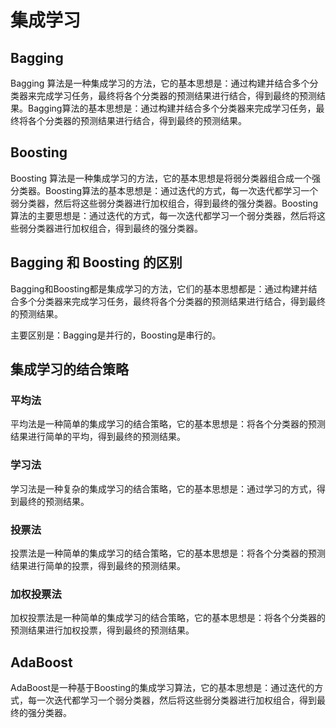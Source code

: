 # 集成学习

## Bagging

Bagging 算法是一种集成学习的方法，它的基本思想是：通过构建并结合多个分类器来完成学习任务，最终将各个分类器的预测结果进行结合，得到最终的预测结果。Bagging算法的基本思想是：通过构建并结合多个分类器来完成学习任务，最终将各个分类器的预测结果进行结合，得到最终的预测结果。

## Boosting

 Boosting 算法是一种集成学习的方法，它的基本思想是将弱分类器组合成一个强分类器。Boosting算法的基本思想是：通过迭代的方式，每一次迭代都学习一个弱分类器，然后将这些弱分类器进行加权组合，得到最终的强分类器。Boosting算法的主要思想是：通过迭代的方式，每一次迭代都学习一个弱分类器，然后将这些弱分类器进行加权组合，得到最终的强分类器。

<!-- 对比Bagging和Boosting -->

## Bagging 和 Boosting 的区别

Bagging和Boosting都是集成学习的方法，它们的基本思想都是：通过构建并结合多个分类器来完成学习任务，最终将各个分类器的预测结果进行结合，得到最终的预测结果。

主要区别是：Bagging是并行的，Boosting是串行的。

## 集成学习的结合策略

### 平均法

平均法是一种简单的集成学习的结合策略，它的基本思想是：将各个分类器的预测结果进行简单的平均，得到最终的预测结果。

### 学习法

学习法是一种复杂的集成学习的结合策略，它的基本思想是：通过学习的方式，得到最终的预测结果。

### 投票法

投票法是一种简单的集成学习的结合策略，它的基本思想是：将各个分类器的预测结果进行简单的投票，得到最终的预测结果。

### 加权投票法

加权投票法是一种简单的集成学习的结合策略，它的基本思想是：将各个分类器的预测结果进行加权投票，得到最终的预测结果。

## AdaBoost

AdaBoost是一种基于Boosting的集成学习算法，它的基本思想是：通过迭代的方式，每一次迭代都学习一个弱分类器，然后将这些弱分类器进行加权组合，得到最终的强分类器。


